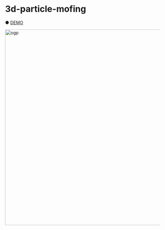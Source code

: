 # 3d-particle-mofing

● <a href="https://hisamikurita.github.io/3d-particle-mofing/public/">DEMO</a>

<img width="640" alt="ogp" src="https://user-images.githubusercontent.com/47776346/124951627-78947c00-e04e-11eb-9a65-af4786f977c9.png">
